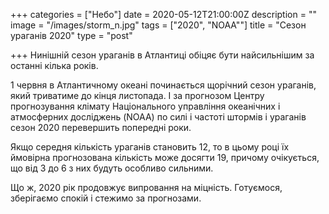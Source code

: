 +++
categories = ["Небо"]
date = 2020-05-12T21:00:00Z
description = ""
image = "/images/storm_n.jpg"
tags = ["2020", "NOAA""]
title = "Сезон ураганів 2020"
type = "post"

+++
Нинішній сезон ураганів в Атлантиці обіцяє бути найсильнішим за останні кілька років.

1 червня в Атлантичному океані починається щорічний сезон ураганів, який триватиме до кінця листопада. І за прогнозом Центру прогнозування клімату Національного управління океанічних і атмосферних досліджень (NOAA) по силі і частоті штормів і ураганів сезон 2020 перевершить попередні роки.

Якщо середня кількість ураганів становить 12, то в цьому році їх ймовірна прогнозована кількість може досягти 19, причому очікується, що від 3 до 6 з них будуть особливо сильними.

Що ж, 2020 рік продовжує випровання на міцність. Готуємося, зберігаємо спокій і стежимо за прогнозами.
